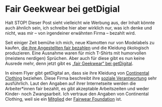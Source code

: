 # Fair Geekwear bei getDigial

Halt STOP! Dieser Post sieht vielleicht wie Werbung aus, der Inhalt könnte
auch ähnlich sein, ich schreibe hier aber wirklich nur, was ich denke und
nicht, was mir – von irgendeiner erwähnten Firma – bezahlt wird.

Seit einiger Zeit bemühe ich mich, neue Klamotten nur von Modelabels zu
kaufen, [die ihre Angestellten fair bezahlen][glimpse] und die Kleidung
ökologisch produzieren. Eine Ausnahme waren für mich T-Shirts mit humorvollen
(meistens nerdigen) Sprüchen. Aber auch für diese gibt es nun keine Ausrede
mehr, denn jetzt gibt es [„fair Geekwear“ bei getDigital][fair geekwear].

In einem Flyer gibt getDigital an, dass sie ihre Kleidung von [Continental
Clothing][] beziehen. Diese Firma beschreibt ihre [soziale Verantwortung][]
sehr ausführlich. Laut den Angaben auf ihrer Internetseite werden die
Arbeiter*innen fair bezahlt, es gibt akzeptable Arbeitszeiten und weder
Kinder- noch Zwangsarbeit. Ich vertraue den Angaben von Continental Clothing,
weil sie ein [Mitglied][] der [Fairwear Foundation][] ist.


[glimpse]: /2014/saubere-kleidung/
  "„Saubere Kleidung“ gibt es auch von GLIMPSE Clothing."

[fair geekwear]: https://www.getdigital.de/infos/fairwear.html
  "Informationen zu „fair geekwear“ bei getDigital."

[Continental Clothing]: https://www.continentalclothing.de/
  "Homepage von Continental Clothing."

[soziale Verantwortung]: https://www.continentalclothing.de/info/soziale-verantwortung
  "Continental Clothing über ihre soziale Verantwortung."

[Mitglied]: http://www.fairwear.org/528/company/continental_clothing_company_ltd/?companyId=22
  "Continental Clothing in der Datenbank der Fairwear Foundation."

[fairwear foundation]: http://www.fairwear.org/
  "Homepage der Fairwear Foundation."
